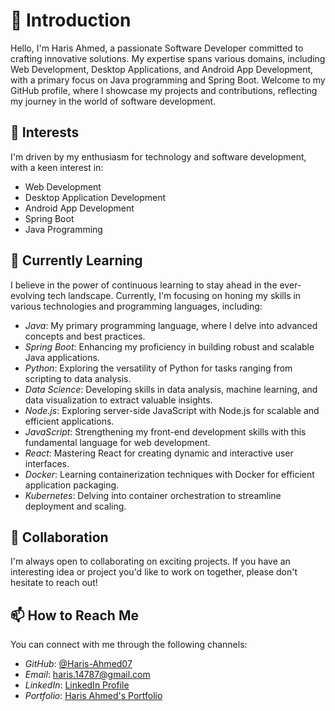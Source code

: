 # 👋 Introduction

Hello, I'm Haris Ahmed, a passionate Software Developer committed to crafting innovative solutions. My expertise spans various domains, including Web Development, Desktop Applications, and Android App Development, with a primary focus on Java programming and Spring Boot. Welcome to my GitHub profile, where I showcase my projects and contributions, reflecting my journey in the world of software development.

## 👀 Interests

I'm driven by my enthusiasm for technology and software development, with a keen interest in:

- Web Development
- Desktop Application Development
- Android App Development
- Spring Boot
- Java Programming

## 🌱 Currently Learning

I believe in the power of continuous learning to stay ahead in the ever-evolving tech landscape. Currently, I'm focusing on honing my skills in various technologies and programming languages, including:

- *Java*: My primary programming language, where I delve into advanced concepts and best practices.
- *Spring Boot*: Enhancing my proficiency in building robust and scalable Java applications.
- *Python*: Exploring the versatility of Python for tasks ranging from scripting to data analysis.
- *Data Science*: Developing skills in data analysis, machine learning, and data visualization to extract valuable insights.
- *Node.js*: Exploring server-side JavaScript with Node.js for scalable and efficient applications.
- *JavaScript*: Strengthening my front-end development skills with this fundamental language for web development.
- *React*: Mastering React for creating dynamic and interactive user interfaces.
- *Docker*: Learning containerization techniques with Docker for efficient application packaging.
- *Kubernetes*: Delving into container orchestration to streamline deployment and scaling.

## 💞 Collaboration

I'm always open to collaborating on exciting projects. If you have an interesting idea or project you'd like to work on together, please don't hesitate to reach out!

## 📫 How to Reach Me

You can connect with me through the following channels:

- *GitHub*: [@Haris-Ahmed07](https://github.com/Haris-Ahmed07)
- *Email*: [haris.14787@gmail.com](mailto:haris.14787@gmail.com)
- *LinkedIn*: [LinkedIn Profile](https://www.linkedin.com/in/haris-ahmed07/)
- *Portfolio*: [Haris Ahmed's Portfolio](https://haris-ahmed.netlify.app/)
